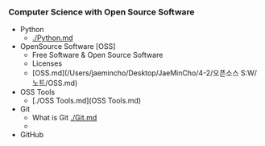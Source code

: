 ### Computer Science with Open Source Software

- Python
  - [./Python.md](Python.md)
- OpenSource Software [OSS]
  - Free Software & Open Source Software
  - Licenses
  - [OSS.md](/Users/jaemincho/Desktop/JaeMinCho/4-2/오픈소스 S:W/노트/OSS.md)
- OSS Tools
  - [./OSS Tools.md](OSS Tools.md)
- Git
  - What is Git [./Git.md](Git.md)
  - 
- GitHub